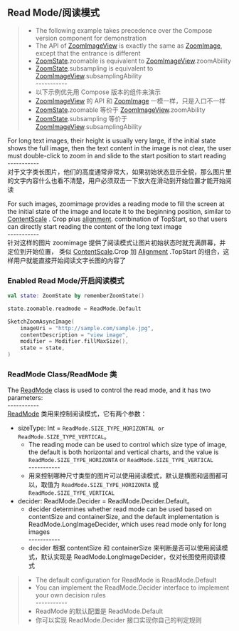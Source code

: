 ## Read Mode/阅读模式

> * The following example takes precedence over the Compose version component for demonstration
> * The API of [ZoomImageView] is exactly the same as [ZoomImage], except that the entrance is
    different
> * [ZoomState].zoomable is equivalent to [ZoomImageView].zoomAbility
> * [ZoomState].subsampling is equivalent to [ZoomImageView].subsamplingAbility
    <br>-----------</br>
> * 以下示例优先用 Compose 版本的组件来演示
> * [ZoomImageView] 的 API 和 [ZoomImage] 一模一样，只是入口不一样
> * [ZoomState].zoomable 等价于 [ZoomImageView].zoomAbility
> * [ZoomState].subsampling 等价于 [ZoomImageView].subsamplingAbility

For long text images, their height is usually very large, if the initial state shows the full image,
then the text content in the image is not clear, the user must double-click to zoom in and slide to
the start position to start reading
<br>-----------</br>
对于文字类长图片，他们的高度通常非常大，如果初始状态显示全貌，那么图片里的文字内容什么也看不清楚，用户必须双击一下放大在滑动到开始位置才能开始阅读

For such images, zoomimage provides a reading mode to fill the screen at the initial state of the
image and locate it to the beginning position, similar to [ContentScale]
. Crop plus [alignment]. combination of TopStart, so that users can directly start reading the
content of the long text image
<br>-----------</br>
针对这样的图片 zoomimage 提供了阅读模式让图片初始状态时就充满屏幕，并定位到开始位置，
类似 [ContentScale].Crop 加 [Alignment] .TopStart 的组合，这样用户就能直接开始阅读文字长图的内容了

### Enabled Read Mode/开启阅读模式

```kotlin
val state: ZoomState by rememberZoomState()

state.zoomable.readmode = ReadMode.Default

SketchZoomAsyncImage(
    imageUri = "http://sample.com/sample.jpg",
    contentDescription = "view image",
    modifier = Modifier.fillMaxSize(),
    state = state,
)
```

### ReadMode Class/ReadMode 类

The [ReadMode] class is used to control the read mode, and it has two parameters:
<br>-----------</br>
[ReadMode] 类用来控制阅读模式，它有两个参数：

* sizeType: Int = `ReadMode.SIZE_TYPE_HORIZONTAL or ReadMode.SIZE_TYPE_VERTICAL`。
    * The reading mode can be used to control which size type of image, the default is both
      horizontal and vertical charts, and the value is  `ReadMode.SIZE_TYPE_HORIZONTA`
      or `ReadMode.SIZE_TYPE_VERTICAL`
      <br>-----------</br>
    * 用来控制哪种尺寸类型的图片可以使用阅读模式，默认是横图和竖图都可以，取值为 `ReadMode.SIZE_TYPE_HORIZONTA`
    或 `ReadMode.SIZE_TYPE_VERTICAL`
* decider: ReadMode.Decider = ReadMode.Decider.Default。
    * decider determines whether read mode can be used based on contentSize and containerSize, and
      the default implementation is ReadMode.LongImageDecider, which uses read mode only for long
      images
      <br>-----------</br>
    * decider 根据 contentSize 和 containerSize 来判断是否可以使用阅读模式，默认实现是
      ReadMode.LongImageDecider，仅对长图使用阅读模式

> * The default configuration for ReadMode is ReadMode.Default
> * You can implement the ReadMode.Decider interface to implement your own decision rules
    <br>-----------</br>
> * ReadMode 的默认配置是 ReadMode.Default
> * 你可以实现 ReadMode.Decider 接口实现你自己的判定规则

[ZoomImageView]: ../../zoomimage-view/src/main/java/com/github/panpf/zoomimage/ZoomImageView.kt

[ZoomImage]: ../../zoomimage-compose/src/main/java/com/github/panpf/zoomimage/ZoomImage.kt

[ZoomState]: ../../zoomimage-compose/src/main/java/com/github/panpf/zoomimage/compose/ZoomState.kt

[ReadMode]: ../../zoomimage-core/src/main/java/com/github/panpf/zoomimage/ReadMode.kt

[ContentScale]: https://developer.android.com/reference/kotlin/androidx/compose/ui/layout/ContentScale

[Alignment]: https://developer.android.com/reference/kotlin/androidx/compose/ui/Alignment